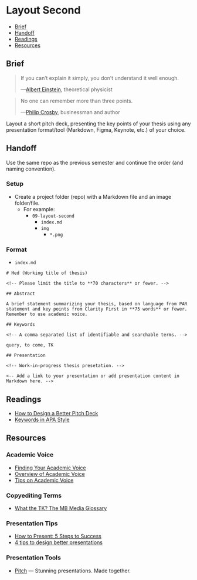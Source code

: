 # Layout Second

- [Brief](#brief)
- [Handoff](#handoff)
- [Readings](#readings)
- [Resources](#resources)

## Brief

> If you can’t explain it simply, you don’t understand it well enough.
>
> —[Albert Einstein](https://en.wikipedia.org/wiki/Albert_Einstein), theoretical physicist

> No one can remember more than three points.
>
> —[Philip Crosby](https://en.wikipedia.org/wiki/Philip_B._Crosby),  businessman and author

Layout a short pitch deck, presenting the key points of your thesis using any presentation format/tool (Markdown, Figma, Keynote, etc.) of your choice.

## Handoff

Use the same repo as the previous semester and continue the order (and naming convention).

### Setup

- Create a project folder (repo) with a Markdown file and an image folder/file.
  - For example:
    - `09-layout-second`
      - `index.md`
      -  `img`
          - `*.png`

### Format

- `index.md`

```
# Hed (Working title of thesis)

<!-- Please limit the title to **70 characters** or fewer. -->

## Abstract

A brief statement summarizing your thesis, based on language from PAR statement and key points from Clarity First in **75 words** or fewer. Remember to use academic voice.

## Keywords

<!-- A comma separated list of identifiable and searchable terms. -->

query, to come, TK

## Presentation

<!-- Work-in-progress thesis presetation. -->

<-- Add a link to your presentation or add presentation content in Markdown here. -->
```

## Readings

- [How to Design a Better Pitch Deck](https://www.ycombinator.com/library/4T-how-to-design-a-better-pitch-deck)
- [Keywords in APA Style](https://blog.apastyle.org/apastyle/2015/04/keywords-in-apa-style.html)

## Resources

### Academic Voice

- [Finding Your Academic Voice](https://owl.excelsior.edu/writing-process/finding-your-voice/finding-your-voice-academic-voice/)
- [Overview of Academic Voice](https://writingcenter.uagc.edu/academic-voice)
- [Tips on Academic Voice](https://owl.excelsior.edu/writing-process/finding-your-voice/finding-your-voice-tips-on-academic-voice/)

### Copyediting Terms

- [What the TK? The MB Media Glossary](https://www.mediabistro.com/go-freelance/business-basics/tk-mb-media-glossary/)

### Presentation Tips

- [How to Present: 5 Steps to Success](https://www.duarte.com/wp-content/uploads/Duarte-How-to-Present-5-Steps-to-Success.pdf)
- [4 tips to design better presentations](https://pitch.com/blog/presentation-design-tips)

### Presentation Tools

- [Pitch](https://pitch.com) — Stunning presentations. Made together.
